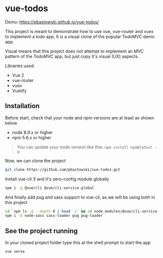 # vue-todos

Demo: https://pbastowski.github.io/vue-todos/

This project is meant to demonstrate how to use vue, vue-router and vuex to implement a todo app. It is a visual clone of the popular TodoMVC demo app. 

Visual means that this project does not attempt to implement an MVC pattern of the TodoMVC app, but just copy it's visual (UX) aspects. 

Libraries used:

- Vue 2
- vue-router
- vuex  
- Vuetify

## Installation

Before start, check that your node and npm versions are at least as shown below

- node 8.9.x or higher
- npm 5.6.x or higher

> You can update your node version like this: `npm install npm@latest -g`

Now, we can clone the project 

```bash
git clone https://github.com/pbastowski/vue-todos.git
```

Install vue-cli 3 and it's zero-config module globally 

```bash
npm i -g @vue/cli @vue/cli-service-global 
```

And finally add pug and sass support to vue-cli, as we will be using both in this project

```bash
cd `npm ls -g --depth 0 | head -1` && cd node_modules/@vue/cli-service-global
npm i -E node-sass sass-loader pug pug-loader
```

## See the project running

In your cloned project folder type this at the shell prompt to start the app

```bash
vue serve
```
